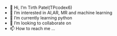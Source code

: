- 👋 Hi, I’m Tirth Patel(TPcodex6)
- 👀 I’m interested in AI,AR, MR and machine learning
- 🌱 I’m currently learning python 
- 💞️ I’m looking to collaborate on 
- 📫 How to reach me ...

<!---
TPcodex6/TPcodex6 is a ✨ special ✨ repository because its `README.md` (this file) appears on your GitHub profile.
You can click the Preview link to take a look at your changes.
--->
